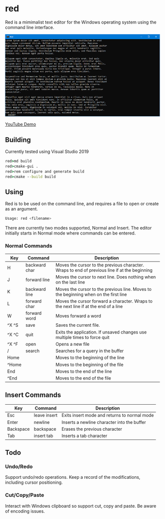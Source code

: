 # red

Red is a mimimalist text editor for the Windows operating system using the command line interface.

![Welcome](welcome.png)

[YouTube Demo](https://youtu.be/eNP3JyuvI1I)

## Building

Currently tested using Visual Studio 2019

```bat
red>md build
red>cmake-gui .
red>rem configure and generate build
red>cmake --build build
```

## Using

Red is to be used on the command line, and requires a file to open or create as an argument.

```sh
Usage: red <filename>
```

There are currently two modes supported, Normal and Insert. The editor initially starts in Normal mode
where commands can be entered.

### Normal Commands

| Key | Command | Description |
| --- | ------- | ----------- |
| H   | backward char | Moves the cursor to the previous character. Wraps to end of previous line if at the beginning |
| J   | forward line | Moves the cursor to next line. Does nothing when on the last line |
| K   | backward line | Moves the cursor to the previous line. Moves to the beginning when on the first line |
| L   | forward char | Moves the cursor forward a character. Wraps to the next line if at the end of a line |
| W | forward word | Moves forward a word |
| ^X ^S | save | Saves the current file. |
| ^X ^C | quit | Exits the application. If unsaved changes use multiple times to force quit |
| ^X ^F | open | Opens a new file |
| / | search | Searches for a query in the buffer |
| Home | | Moves to the beginning of the line |
| ^Home | | Moves to the beginning of the file |
| End | | Moves to the end of the line |
| ^End | | Moves to the end of the file |

## Insert Commands

| Key | Command | Description |
| --- | ------- | ----------- |
| Esc | leave insert | Exits insert mode and returns to normal mode |
| Enter | newline | Inserts a newline character into the buffer |
| Backspace | backspace | Erases the previous character |
| Tab | insert tab | Inserts a tab character |

## Todo

### Undo/Redo

Support undo/redo operations. Keep a record of the modifications, including
cursor positioning.

### Cut/Copy/Paste

Interact with Windows clipboard so support cut, copy and paste. Be aware of
encoding issues.
